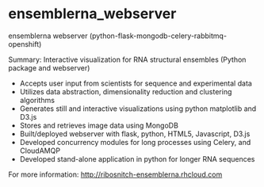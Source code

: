 # ensemblerna_webserver
ensemblerna webserver (python-flask-mongodb-celery-rabbitmq-openshift)

Summary: Interactive visualization for RNA structural ensembles (Python package and webserver)
- Accepts user input from scientists for sequence and experimental data
- Utilizes data abstraction, dimensionality reduction and clustering algorithms
- Generates still and interactive visualizations using python matplotlib and D3.js
- Stores and retrieves image data using MongoDB
- Built/deployed webserver with flask, python, HTML5, Javascript, D3.js
- Developed concurrency modules for long processes using Celery, and CloudAMQP
- Developed stand-alone application in python for longer RNA sequences

For more information:
http://ribosnitch-ensemblerna.rhcloud.com
